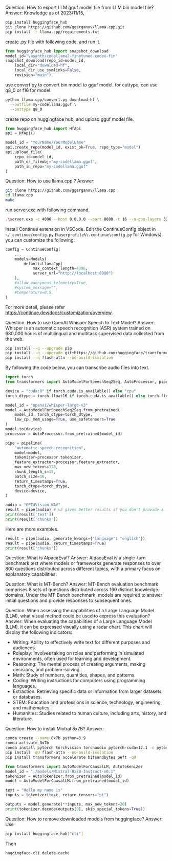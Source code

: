 Question: How to export LLM gguf model file from LLM bin model file?
Answer:
Knowledge as of 2023/11/15,
```bash
pip install huggingface_hub
git clone https://github.com/ggerganov/llama.cpp.git
pip install -r llama.cpp/requirements.txt
```

create .py file with following code, and run it.
```py
from huggingface_hub import snapshot_download
model_id="Vasanth/codellama2-finetuned-codex-fin"
snapshot_download(repo_id=model_id, 
    local_dir="download-hf",
    local_dir_use_symlinks=False, 
    revision="main")
```

use convert.py to convert bin model to gguf model. for outtype, can use q8_0 or f16 for model.
```bash
python llama.cpp/convert.py download-hf \
  --outfile my-codellama.gguf \
  --outtype q8_0
```

create repo on huggingface hub, and upload gguf model file.
```py
from huggingface_hub import HfApi
api = HfApi()

model_id = "YourName/YourModelName"
api.create_repo(model_id, exist_ok=True, repo_type="model")
api.upload_file(
    repo_id=model_id,
    path_or_fileobj="my-codellama.gguf",
    path_in_repo="my-codellama.gguf"
)
```

Question: How to use llama.cpp ?
Answer:

```bash
git clone https://github.com/ggerganov/llama.cpp
cd llama.cpp
make
```

run server.exe with following command.
```bash
.\server.exe -c 4096 --host 0.0.0.0 --port 8080 -t 16 --n-gpu-layers 32 --mlock -m ./models/deepseek-coder-6.7b-instruct.gguf
```

Install Continue extension in VSCode. Edit the ContinueConfig object 
in `~/.continue/config.py` (`%userprofile%\.continue\config.py` for Windows).
you can customize the following: 
```python
config = ContinueConfig(
    ...
    models=Models(
        default=LlamaCpp(
            max_context_length=4096,
            server_url="http://localhost:8080")
    ),
    #allow_anonymous_telemetry=True,
    #system_message="",
    #temperature=0.5,
)
```

For more detail, please refer https://continue.dev/docs/customization/overview.

Question: How to use OpenAI Whisper Speech to Text Model?
Answer:
Whisper is an automatic speech recognition (ASR) system trained on 680,000 hours of multilingual and multitask supervised data collected from the web.

```bash
pip install --q --upgrade pip
pip install --q --upgrade git+https://github.com/huggingface/transformers.git accelerate datasets[audio]
pip install --q flash-attn --no-build-isolation
```

By following the code below, you can transcribe audio files into text.
```python
import torch
from transformers import AutoModelForSpeechSeq2Seq, AutoProcessor, pipeline

device = "cuda:0" if torch.cuda.is_available() else "cpu"
torch_dtype = torch.float16 if torch.cuda.is_available() else torch.float32

model_id = "openai/whisper-large-v3"
model = AutoModelForSpeechSeq2Seq.from_pretrained(
    model_id, torch_dtype=torch_dtype, 
    low_cpu_mem_usage=True, use_safetensors=True
)
model.to(device)
processor = AutoProcessor.from_pretrained(model_id)

pipe = pipeline(
    "automatic-speech-recognition",
    model=model,
    tokenizer=processor.tokenizer,
    feature_extractor=processor.feature_extractor,
    max_new_tokens=128,
    chunk_length_s=15,
    batch_size=16,
    return_timestamps=True,
    torch_dtype=torch_dtype,
    device=device,
)

audio = "GPT4Vision.WAV"
result = pipe(audio) # v2 gives better results if you don't provide a language.
print(result['text'])
print(result['chunks'])
```

Here are more examples.
```python
result = pipe(audio, generate_kwargs={"language": "english"})
result = pipe(audio, return_timestamps=True)
print(result["chunks"])
```

Question: What is AlpacaEval?
Answer: AlpacaEval is a single-turn benchmark test where models or frameworks generate responses to over 800 questions distributed across different topics, with a primary focus on explanatory capabilities.

Question: What is MT-Bench?
Answer: MT-Bench evaluation benchmark comprises 8 sets of questions distributed across 160 distinct knowledge domains. Under the MT-Bench benchmark, models are required to answer initial questions and provide responses to subsequent ones.

Question: When assessing the capabilities of a Large Language Model (LLM), what visual method could be used to express this evaluation?
Answer: When evaluating the capabilities of a Large Language Model (LLM), it can be expressed visually using a radar chart. This chart will display the following indicators:
* Writing: Ability to effectively write text for different purposes and audiences.
* Roleplay: Involves taking on roles and performing in simulated environments, often used for learning and development.
* Reasoning: The mental process of creating arguments, making decisions, and problem-solving.
* Math: Study of numbers, quantities, shapes, and patterns.
* Coding: Writing instructions for computers using programming languages.
* Extraction: Retrieving specific data or information from larger datasets or databases.
* STEM: Education and professions in science, technology, engineering, and mathematics.
* Humanities: Studies related to human culture, including arts, history, and literature.



Question: How to install Mixtral 8x7B?
Answer: 
```bash
conda create --name 8x7b python=3.9
conda activate 8x7b
conda install pytorch torchvision torchaudio pytorch-cuda=12.1 -c pytorch -c nvidia
pip install -qU flash-attn --no-build-isolation
pip install transformers accelerate bitsandbytes peft -qU
```

```python
from transformers import AutoModelForCausalLM, AutoTokenizer
model_id = "./models/Mixtral-8x7B-Instruct-v0.1"
tokenizer = AutoTokenizer.from_pretrained(model_id)
model = AutoModelForCausalLM.from_pretrained(model_id)

text = "Hello my name is"
inputs = tokenizer(text, return_tensors="pt")

outputs = model.generate(**inputs, max_new_tokens=20)
print(tokenizer.decode(outputs[0], skip_special_tokens=True))
```

Question: How to remove downloaded models from huggingface?
Answer: Use
```bash
pip install huggingface_hub["cli"]
```
Then
```bash
huggingface-cli delete-cache
```
